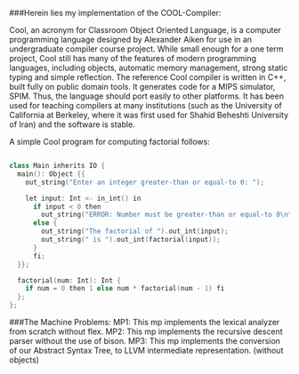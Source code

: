 ###Herein lies my implementation of the COOL-Compiler:

Cool, an acronym for Classroom Object Oriented Language, is a computer programming
language designed by Alexander Aiken for use in an undergraduate compiler course project.
While small enough for a one term project, Cool still has many of the features of modern
programming languages, including objects, automatic memory management, strong static
typing and simple reflection. The reference Cool compiler is written in C++,
built fully on public domain tools. It generates code for a MIPS simulator, SPIM.
Thus, the language should port easily to other platforms. It has been used for teaching
compilers at many institutions (such as the University of California at Berkeley, where it was
first used for Shahid Beheshti University of Iran) and the software is stable.

A simple Cool program for computing factorial follows:

```c++

class Main inherits IO {
  main(): Object {{
    out_string("Enter an integer greater-than or equal-to 0: ");

    let input: Int <- in_int() in
      if input < 0 then
        out_string("ERROR: Number must be greater-than or equal-to 0\n")
      else {
        out_string("The factorial of ").out_int(input);
        out_string(" is ").out_int(factorial(input));
      }
      fi;
  }};

  factorial(num: Int): Int {
    if num = 0 then 1 else num * factorial(num - 1) fi
  };
};

```

###The Machine Problems:
MP1: This mp implements the lexical analyzer from scratch without flex.
MP2: This mp implements the recursive descent parser without the use of bison.
MP3: This mp implements the conversion of our Abstract Syntax Tree, to
      LLVM intermediate representation. (without objects)

